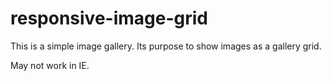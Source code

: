 # responsive-image-grid

This is a simple image gallery. Its purpose to show images as a gallery grid. 

May not work in IE.
